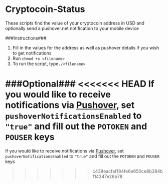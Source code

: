 Cryptocoin-Status
=================

These scripts find the value of your cryptocoin address in USD and optionally send a pushover.net notification to your mobile device

###Instructions###
1. Fill in the values for the address as well as pushover details if you wish to get notifications
2. Run ```chmod +x <filename>```
3. To run the script, type```./<filename>```

###Optional###
<<<<<<< HEAD
If you would like to receive notifications via [Pushover](https://pushover.net), set ```pushoverNotificationsEnabled``` to ```"true"``` and fill out the ```POTOKEN``` and ```POUSER``` keys
=======
If you would like to receive notifications via [Pushover](https://pushover.net), set ```pushoverNotificationsEnabled``` to ```"true"``` and fill out the ```POTOKEN``` and ```POUSER``` keys
>>>>>>> c438eacfaf184fe6e650ce8b384bf14347e26b78
